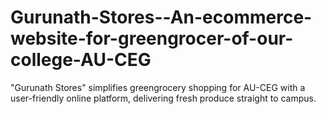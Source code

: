 # Gurunath-Stores--An-ecommerce-website-for-greengrocer-of-our-college-AU-CEG
"Gurunath Stores" simplifies greengrocery shopping for AU-CEG with a user-friendly online platform, delivering fresh produce straight to campus.
